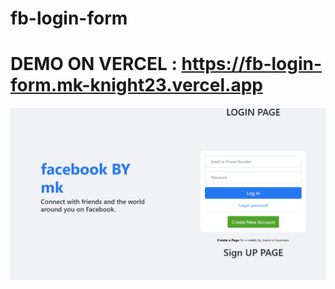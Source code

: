 # fb-login-form
 
# DEMO ON VERCEL : https://fb-login-form.mk-knight23.vercel.app

![Screenshot](fb-ss.png)
